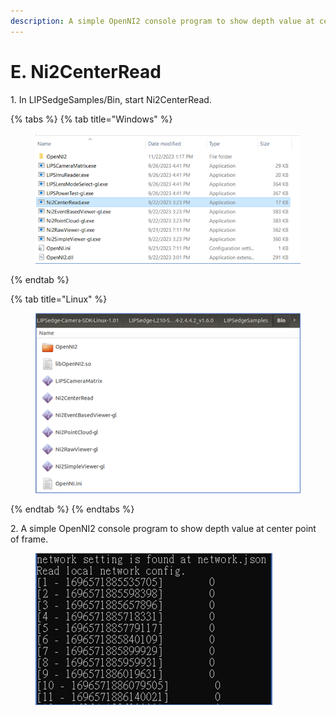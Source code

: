 ```yaml
---
description: A simple OpenNI2 console program to show depth value at center point of frame.
---
```


# E. Ni2CenterRead

1\. In LIPSedgeSamples/Bin, start Ni2CenterRead.

{% tabs %}
{% tab title="Windows" %}
<figure><img src="../../.gitbook/assets/global_camera/sample_codes/image (15).png" alt=""><figcaption></figcaption></figure>
{% endtab %}

{% tab title="Linux" %}
<figure><img src="../../.gitbook/assets/global_camera/sample_codes/image (10).png" alt=""><figcaption></figcaption></figure>
{% endtab %}
{% endtabs %}

2\. A simple OpenNI2 console program to show depth value at center point of frame.

<figure><img src="../../.gitbook/assets/global_camera/sample_codes/image (6).png" alt=""><figcaption></figcaption></figure>
